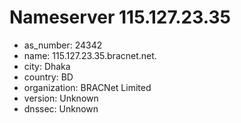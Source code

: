 # Nameserver 115.127.23.35

* as_number: 24342
* name: 115.127.23.35.bracnet.net.
* city: Dhaka
* country: BD
* organization: BRACNet Limited
* version: Unknown
* dnssec: Unknown
